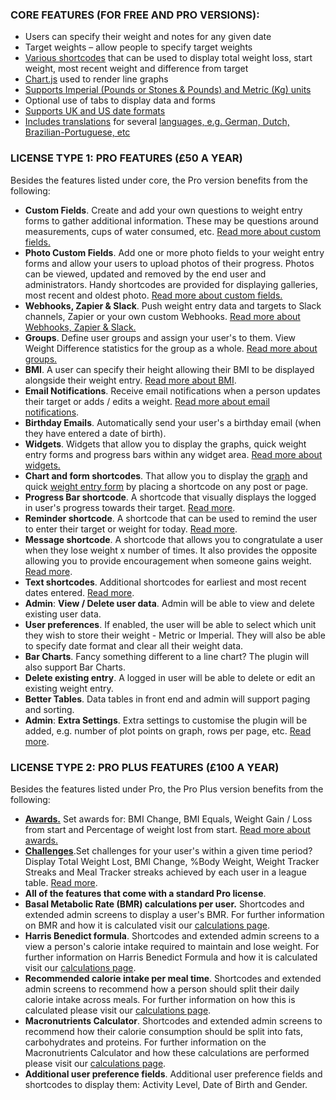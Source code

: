 
### CORE FEATURES (FOR FREE AND PRO VERSIONS):

-   Users can specify their weight and notes for any given date
-   Target weights – allow people to specify target weights
-   [Various shortcodes](https://weight.yeken.uk/section/other-useful-core-shortcodes/)  that can be used to display total weight loss, start weight, most recent weight and difference from target
-   [Chart.js](http://www.chartjs.org/)  used to render line graphs
-   [Supports Imperial (Pounds or Stones & Pounds) and Metric (Kg) units](https://weight.yeken.uk/weight-units-date-formats-languages/)
-   Optional use of tabs to display data and forms
-   [Supports UK and US date formats](https://weight.yeken.uk/weight-units-date-formats-languages/)
-   [Includes translations](https://weight.yeken.uk/translating-weight-loss-tracker-plugin/)  for several  [languages, e.g. German, Dutch, Brazilian-Portuguese, etc](https://weight.yeken.uk/weight-units-date-formats-languages/)

### LICENSE TYPE 1: PRO FEATURES (£50 A YEAR)

Besides the features listed under core, the Pro version benefits from the following:

-   **Custom Fields**. Create and add your own questions to weight entry forms to gather additional information. These may be questions around measurements, cups of water consumed, etc.  [Read more about custom fields.](https://weight.yeken.uk/custom-fields/)
-   **Photo Custom Fields**. Add one or more photo fields to your weight entry forms and allow your users to upload photos of their progress. Photos can be viewed, updated and removed by the end user and administrators. Handy shortcodes are provided for displaying galleries, most recent and oldest photo.  [Read more about custom fields.](https://weight.yeken.uk/custom-fields/)
-   **Webhooks, Zapier & Slack**. Push weight entry data and targets to Slack channels, Zapier or your own custom Webhooks.  [Read more about Webhooks, Zapier & Slack.](https://weight.yeken.uk/webhooks-zapier-and-slack/)
-   **Groups**. Define user groups and assign your user's to them. View Weight Difference statistics for the group as a whole.  [Read more about groups.](https://weight.yeken.uk/groups/)
-   **BMI**. A user can specify their height allowing their BMI to be displayed alongside their weight entry.  [Read more about BMI](https://weight.yeken.uk/calculations/).
-   **Email Notifications**. Receive email notifications when a person updates their target or adds / edits a weight.  [Read more about email notifications](https://weight.yeken.uk/email-notifications/).
-   **Birthday Emails**. Automatically send your user's a birthday email (when they have entered a date of birth).
-   **Widgets**. Widgets that allow you to display the graphs, quick weight entry forms and progress bars within any widget area.  [Read more about widgets.](https://weight.yeken.uk/widgets/)
-   **Chart and form shortcodes**. That allow you to display the  [graph](https://weight.yeken.uk/shortcodes/?section=wlt-chart)  and quick  [weight entry form](https://weight.yeken.uk/shortcodes/?section=wlt-form)  by placing a shortcode on any post or page.
-   **Progress Bar shortcode**. A shortcode that visually displays the logged in user's progress towards their target.  [Read more](https://weight.yeken.uk/shortcodes/?section=weight-loss-tracker-progress-bar).
-   **Reminder shortcode**. A shortcode that can be used to remind the user to enter their target or weight for today.  [Read more](https://weight.yeken.uk/shortcodes/?section=weight-loss-tracker-reminder).
-   **Message shortcode**. A shortcode that allows you to congratulate a user when they lose weight x number of times. It also provides the opposite allowing you to provide encouragement when someone gains weight.  [Read more](https://weight.yeken.uk/shortcodes/?section=weight-loss-tracker-message).
-   **Text shortcodes**. Additional shortcodes for earliest and most recent dates entered.  [Read more](https://weight.yeken.uk/shortcodes/?section=other-useful-core-shortcodes).
-   **Admin**:  **View / Delete user data**. Admin will be able to view and delete existing user data.
-   **User preferences**. If enabled, the user will be able to select which unit they wish to store their weight - Metric or Imperial. They will also be able to specify date format and clear all their weight data.
-   **Bar Charts**. Fancy something different to a line chart? The plugin will also support Bar Charts.
-   **Delete existing entry**. A logged in user will be able to delete or edit an existing weight entry.
-   **Better Tables**. Data tables in front end and admin will support paging and sorting.
-   **Admin**:  **Extra Settings**. Extra settings to customise the plugin will be added, e.g. number of plot points on graph, rows per page, etc.  [Read more](https://weight.yeken.uk/plugin-settings/).

### LICENSE TYPE 2: PRO PLUS FEATURES (£100 A YEAR)

Besides the features listed under Pro, the Pro Plus version benefits from the following:

-   [**Awards.**](https://weight.yeken.uk/awards/) Set awards for: BMI Change, BMI Equals, Weight Gain / Loss from start and Percentage of weight lost from start.  [Read more about awards.](https://weight.yeken.uk/awards/)
-   [**Challenges**](https://weight.yeken.uk/challenges/).Set challenges for your user's within a given time period? Display Total Weight Lost, BMI Change, %Body Weight, Weight Tracker Streaks and Meal Tracker streaks achieved by each user in a league table.  [Read more](https://weight.yeken.uk/challenges/).
-   **All of the features that come with a standard Pro license**.
-   **Basal Metabolic Rate (BMR) calculations per user.**  Shortcodes and extended admin screens to display a user's BMR. For further information on BMR and how it is calculated visit our  [calculations page](https://weight.yeken.uk/calculations/).
-   **Harris Benedict formula**. Shortcodes and extended admin screens to a view a person's calorie intake required to maintain and lose weight. For further information on Harris Benedict Formula and how it is calculated visit our  [calculations page](https://weight.yeken.uk/calculations/).
-   **Recommended calorie intake per meal time**. Shortcodes and extended admin screens to recommend how a person should split their daily calorie intake across meals. For further information on how this is calculated please visit our  [calculations page](https://weight.yeken.uk/calculations/).
-   **Macronutrients Calculator**. Shortcodes and extended admin screens to recommend how their calorie consumption should be split into fats, carbohydrates and proteins. For further information on the Macronutrients Calculator and how these calculations are performed please visit our  [calculations page](https://weight.yeken.uk/calculations/).
-   **Additional user preference fields**. Additional user preference fields and shortcodes to display them: Activity Level, Date of Birth and Gender.
